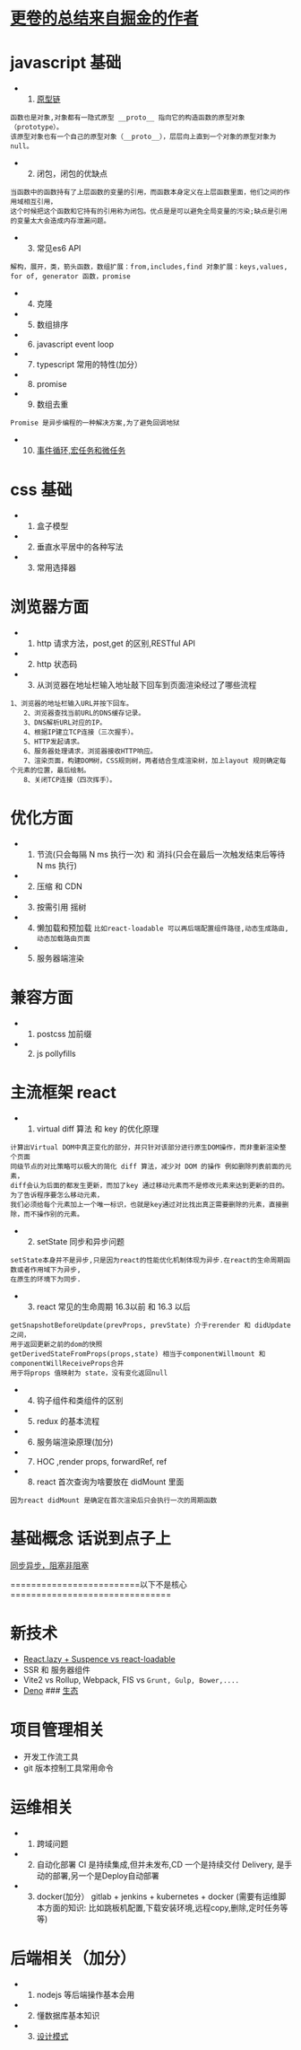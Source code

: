 # [更卷的总结来自掘金的作者](https://juejin.cn/post/6844903654177144840)

# javascript 基础
- 1. [原型链](https://www.zhihu.com/question/34183746)
```
函数也是对象,对象都有一隐式原型 __proto__ 指向它的构造函数的原型对象（prototype）。
该原型对象也有一个自己的原型对象（__proto__），层层向上直到一个对象的原型对象为 null。
```
- 2. 闭包，闭包的优缺点
```
当函数中的函数持有了上层函数的变量的引用，而函数本身定义在上层函数里面，他们之间的作用域相互引用，
这个时候把这个函数和它持有的引用称为闭包。优点是是可以避免全局变量的污染;缺点是引用的变量太大会造成内存泄漏问题。
```
- 3. 常见es6 API
```
解构，展开，类，箭头函数，数组扩展：from,includes,find 对象扩展：keys,values, for of, generator 函数，promise
```
- 4. 克隆
- 5. 数组排序
- 6. javascript event loop
- 7. typescript 常用的特性(加分）
- 8. promise
- 9. 数组去重
```
Promise 是异步编程的一种解决方案,为了避免回调地狱
```
- 10. [事件循环,宏任务和微任务](https://juejin.cn/post/6844904095199789069)

# css 基础
- 1. 盒子模型
- 2. 垂直水平居中的各种写法
- 3. 常用选择器


# 浏览器方面
- 1. http 请求方法，post,get 的区别,RESTful API
- 2. http 状态码
- 3. 从浏览器在地址栏输入地址敲下回车到页面渲染经过了哪些流程
```
1、浏览器的地址栏输入URL并按下回车。
　　2、浏览器查找当前URL的DNS缓存记录。
　　3、DNS解析URL对应的IP。
　　4、根据IP建立TCP连接（三次握手）。
　　5、HTTP发起请求。
　　6、服务器处理请求，浏览器接收HTTP响应。
　　7、渲染页面，构建DOM树，CSS规则树，两者结合生成渲染树，加上layout 规则确定每个元素的位置，最后绘制。
　　8、关闭TCP连接（四次挥手）。
```

# 优化方面
- 1. 节流(只会每隔 N ms 执行一次) 和 消抖(只会在最后一次触发结束后等待 N ms 执行)
- 2. 压缩 和 CDN
- 3. 按需引用 摇树
- 4. 懒加载和预加载 ```比如react-loadable 可以再后端配置组件路径,动态生成路由,动态加载路由页面```
- 5. 服务器端渲染
# 兼容方面
- 1. postcss 加前缀
- 2. js pollyfills


# 主流框架 react
- 1. virtual diff 算法 和 key 的优化原理
```
计算出Virtual DOM中真正变化的部分，并只针对该部分进行原生DOM操作，而非重新渲染整个页面
同级节点的对比策略可以极大的简化 diff 算法，减少对 DOM 的操作 例如删除列表前面的元素，
diff会认为后面的都发生更新，而加了key 通过移动元素而不是修改元素来达到更新的目的。为了告诉程序要怎么移动元素，
我们必须给每个元素加上一个唯一标识，也就是key通过对比找出真正需要删除的元素，直接删除，而不操作别的元素。
```

- 2. setState 同步和异步问题
```
setState本身并不是异步,只是因为react的性能优化机制体现为异步.在react的生命周期函数或者作用域下为异步,
在原生的环境下为同步.
```

- 3. react 常见的生命周期 16.3以前 和 16.3 以后
```
getSnapshotBeforeUpdate(prevProps, prevState) 介于rerender 和 didUpdate 之间，
用于返回更新之前的dom的快照
getDerivedStateFromProps(props,state) 相当于componentWillmount 和 componentWillReceiveProps合并
用于将props 值映射为 state，没有变化返回null
```

- 4. 钩子组件和类组件的区别
- 5. redux 的基本流程
- 6. 服务端渲染原理(加分)
- 7. HOC ,render props, forwardRef, ref
- 8. react 首次查询为啥要放在 didMount 里面
```
因为react didMount 是确定在首次渲染后只会执行一次的周期函数
```

# 基础概念 话说到点子上
[同步异步，阻塞非阻塞](http://www.manongjc.com/article/115131.html)

=========================以下不是核心===============================
# 新技术
- [React.lazy + Suspence vs react-loadable](https://segmentfault.com/a/1190000037642108)
- SSR 和 服务器组件
- Vite2 vs Rollup, Webpack, FIS vs ```Grunt, Gulp, Bower,....```
- [Deno](https://www.ruanyifeng.com/blog/2020/01/deno-intro.html) ###  [生态](https://deno.land/x)

# 项目管理相关
- 开发工作流工具
- git 版本控制工具常用命令


# 运维相关
- 1. 跨域问题
- 2. 自动化部署 CI 是持续集成,但并未发布,CD 一个是持续交付 Delivery, 是手动的部署,另一个是Deploy自动部署
- 3. docker(加分）
gitlab + jenkins + kubernetes + docker
(需要有运维脚本方面的知识: 比如跳板机配置,下载安装环境,远程copy,删除,定时任务等等)

# 后端相关（加分）
- 1. nodejs 等后端操作基本会用
- 2. 懂数据库基本知识
- 3. [设计模式](https://refactoring.guru/design-patterns/iterator)
